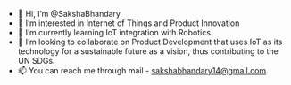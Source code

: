 - 👋 Hi, I’m @SakshaBhandary
- 👀 I’m interested in Internet of Things and Product Innovation
- 🌱 I’m currently learning IoT integration with Robotics
- 💞️ I’m looking to collaborate on Product Development that uses IoT as its technology for a sustainable future as a vision, thus contributing to the UN SDGs.
- 📫 You can reach me through mail - sakshabhandary14@gmail.com

<!---
SakshaBhandary/SakshaBhandary is a ✨ special ✨ repository because its `README.md` (this file) appears on your GitHub profile.
You can click the Preview link to take a look at your changes.
--->
